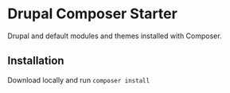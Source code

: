 # Drupal Composer Starter
Drupal and default modules and themes installed with Composer.

## Installation
Download locally and run `composer install`
